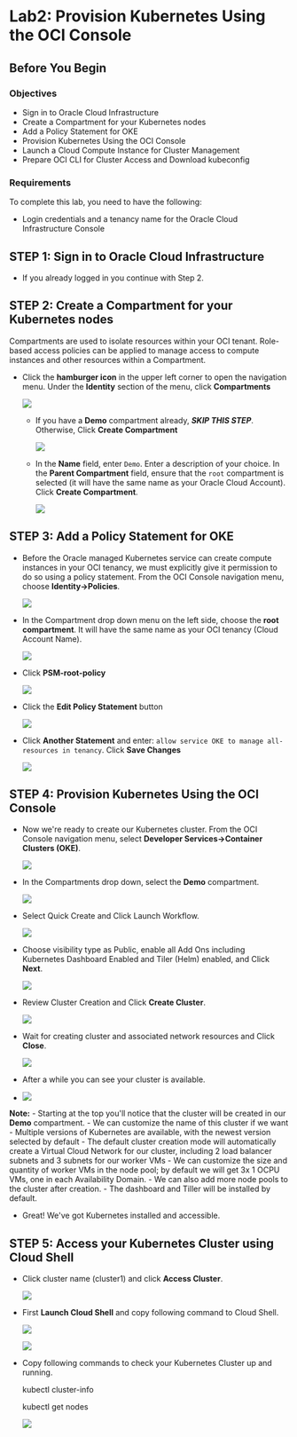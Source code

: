# Lab2: Provision Kubernetes Using the OCI Console

## Before You Begin
### Objectives
- Sign in to Oracle Cloud Infrastructure
- Create a Compartment for your Kubernetes nodes
- Add a Policy Statement for OKE
- Provision Kubernetes Using the OCI Console
- Launch a Cloud Compute Instance for Cluster Management
- Prepare OCI CLI for Cluster Access and Download kubeconfig


### Requirements
To complete this lab, you need to have the following:
- Login credentials and a tenancy name for the Oracle Cloud Infrastructure Console


## **STEP 1**: Sign in to Oracle Cloud Infrastructure
- If you already logged in you continue with Step 2.

## **STEP 2**: Create a Compartment for your Kubernetes nodes

Compartments are used to isolate resources within your OCI tenant. Role-based access policies can be applied to manage access to compute instances and other resources within a Compartment.

- Click the **hamburger icon** in the upper left corner to open the navigation menu. Under the **Identity** section of the menu, click **Compartments**

  ![](images/2/001.png " ")

  - If you have a **Demo** compartment already, _**SKIP THIS STEP**_. Otherwise, Click **Create Compartment**

    ![](images/2/002.png " ")

  - In the **Name** field, enter `Demo`. Enter a description of your choice. In the **Parent Compartment** field, ensure that the `root` compartment is selected (it will have the same name as your Oracle Cloud Account). Click **Create Compartment**.

    ![](images/2/003.png " ")

## **STEP 3**: Add a Policy Statement for OKE

  - Before the Oracle managed Kubernetes service can create compute instances in your OCI tenancy, we must explicitly give it permission to do so using a policy statement. From the OCI Console navigation menu, choose **Identity->Policies**.

    ![](images/2/004.png " ")

  - In the Compartment drop down menu on the left side, choose the **root compartment**. It will have the same name as your OCI tenancy (Cloud Account Name).

    ![](images/2/005.png " ")

  - Click **PSM-root-policy**

    ![](images/2/006.png " ")

  - Click the **Edit Policy Statement** button

    ![](images/2/015.png " ")
  
  - Click **Another Statement** and enter: `allow service OKE to manage all-resources in tenancy`. Click **Save Changes** 
  
    ![](images/2/016.png " ")


    

## **STEP 4**: Provision Kubernetes Using the OCI Console

  - Now we're ready to create our Kubernetes cluster. From the OCI Console navigation menu, select **Developer Services->Container Clusters (OKE)**.

    ![](images/2/009.png " ")

  - In the Compartments drop down, select the **Demo** compartment.

    ![](images/2/010.png " ")

  - Select Quick Create and Click Launch Workflow.

     ![](images/2/011.png " ")

  - Choose visibility type as Public, enable all Add Ons including Kubernetes Dashboard Enabled and Tiler (Helm) enabled, and Click **Next**.
   
    ![](images/2/012.png " ")

  - Review Cluster Creation and Click **Create Cluster**.
  
    ![](images/2/013.png " ")
  
  - Wait for creating cluster and associated network resources and Click **Close**.
  
    ![](images/2/014.png " ")

  - After a while you can see your cluster is available.
  - 
    ![](images/2/017.png " ")


  **Note:**
    - Starting at the top you'll notice that the cluster will be created in our **Demo** compartment.
    - We can customize the name of this cluster if we want
    - Multiple versions of Kubernetes are available, with the newest version selected by default
    - The default cluster creation mode will automatically create a Virtual Cloud Network for our cluster, including 2 load balancer subnets and 3 subnets for our worker VMs
    - We can customize the size and quantity of worker VMs in the node pool; by default we will get 3x 1 OCPU VMs, one in each Availability Domain.
    - We can also add more node pools to the cluster after creation.
    - The dashboard and Tiller will be installed by default.


- Great! We've got Kubernetes installed and accessible.

## **STEP 5**: Access your Kubernetes Cluster using Cloud Shell

  - Click cluster name (cluster1) and click **Access Cluster**.
  
    ![](images/2/018.png " ")

  - First **Launch Cloud Shell** and copy following command to Cloud Shell.

    ![](images/2/019.png " ")
  
    ![](images/2/020.png " ")
  
  - Copy following commands to check your Kubernetes Cluster up and running.

    <copy> kubectl cluster-info <copy>

    <copy> kubectl get nodes <copy>

    ![](images/2/021.png " ")